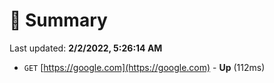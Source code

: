 # 📖 Summary
Last updated: **2/2/2022, 5:26:14 AM**

- `GET` [https://google.com](https://google.com) - **Up** (112ms)
